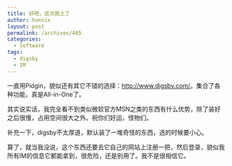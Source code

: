 ```yaml
---
title: 好吧，这次我土了
author: honnix
layout: post
permalink: /archives/405
categories:
  - Software
tags:
  - digsby
  - IM
---
```

一直用Pidgin，貌似还有其它不错的选择：<a href="http://www.digsby.com/" target="_blank">http://www.digsby.com/</a>。集合了各种功能，真是All-in-One了。

其实说实话，我完全看不到类似微软官方MSN之类的东西有什么优势，除了装好之后很慢，占用空间很大之外。祝你们好运，怪物们。

补充一下，digsby不太厚道，默认装了一堆奇怪的东西，选的时候要小心。

算了，就当我没说，这个东西还要去它自己的网站上注册一把，然后登录，貌似我所有IM的信息它都能拿到，很危险，还是别用了。我不是很相信它。
